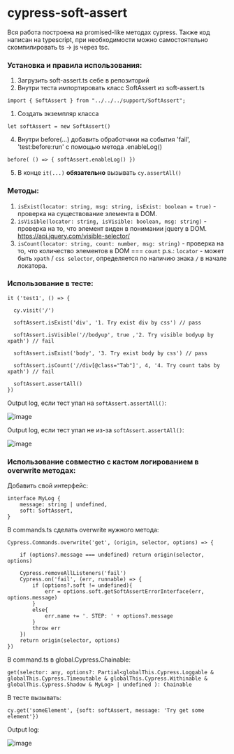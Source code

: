 # cypress-soft-assert
Вся работа построена на promised-like методах cypress. 
Также код написан на typescript, при необходимости можно самостоятельно скомпилировать ts -> js через tsc.

### Установка и правила использования:
  1. Загрузить soft-assert.ts себе в репозиторий
  2. Внутри теста импортировать класс SoftAssert из soft-assert.ts
  
  `import { SoftAssert } from "../../../support/SoftAssert";`
  
  1. Создать экземпляр класса
  
  `let softAssert = new SoftAssert()`
  
  4. Внутри before(...) добавить обработчики на события 'fail', 'test:before:run' с помощью метода .enableLog()
  
  `
  before( () => {
    softAssert.enableLog()
  })
  `
  
  5. В конце `it(...)` **обязательно** вызывать `cy.assertAll()`
  
### Методы:
  1. `isExist(locator: string, msg: string, isExist: boolean = true)` - проверка на существование элемента в DOM.
  2. `isVisible(locator: string, isVisible: boolean, msg: string)` - проверка на то, что элемент виден в понимании jquery в DOM. https://api.jquery.com/visible-selector/
  3. `isCount(locator: string, count: number, msg: string)` - проверка на то, что количество элементов в DOM === `count`
p.s.: `locator` - может быть `xpath` / `css selector`, определяется по наличию знака `/` в начале локатора. 
  
### Использование в тесте:
```
it ('test1', () => {

  cy.visit('/')

  softAssert.isExist('div', '1. Try exist div by css') // pass

  softAssert.isVisible('//bodyup', true ,'2. Try visible bodyup by xpath') // fail
            
  softAssert.isExist('body', '3. Try exist body by css') // pass

  softAssert.isCount('//div[@class="Tab"]', 4, '4. Try count tabs by xpath') // fail

  softAssert.assertAll()
})
```
Output log, если тест упал на `softAssert.assertAll()`:

![image](https://user-images.githubusercontent.com/78767328/206909652-e7e20dcb-1ea5-4515-80d6-a30e9e6e21b0.png)


Output log, если тест упал не из-за `softAssert.assertAll()`:

![image](https://user-images.githubusercontent.com/78767328/206909902-3876ab43-de57-4ec4-af08-2065bf54281d.png)


### Использование совместно с кастом логированием в overwrite методах:
Добавить свой интерфейс:
```
interface MyLog {
    message: string | undefined,
    soft: SoftAssert,
}
```
В commands.ts сделать overwrite нужного метода:
```
Cypress.Commands.overwrite('get', (origin, selector, options) => {
    
    if (options?.message === undefined) return origin(selector, options)
    
    Cypress.removeAllListeners('fail')
    Cypress.on('fail', (err, runnable) => {
        if (options?.soft != undefined){ 
            err = options.soft.getSoftAssertErrorInterface(err, options.message)
        }
        else{
            err.name += '. STEP: ' + options?.message
        }
        throw err
    })
    return origin(selector, options)
})
```

В command.ts в global.Cypress.Chainable:
```
get(selector: any, options?: Partial<globalThis.Cypress.Loggable & globalThis.Cypress.Timeoutable & globalThis.Cypress.Withinable & globalThis.Cypress.Shadow & MyLog> | undefined ): Chainable
```

В тесте вызывать:

`
 cy.get('someElement', {soft: softAssert, message: 'Try get some element'})
`

Output log:

![image](https://user-images.githubusercontent.com/78767328/206910431-0267c9b9-4fbc-4924-b6b7-d82c34f8e9d2.png)
